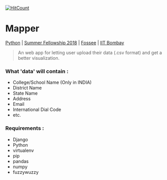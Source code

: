 [![HitCount](http://hits.dwyl.io/brandon-8019/fossee_web_map.svg)](http://hits.dwyl.io/brandon-8019/fossee_web_map)

# Mapper
[Python](https://python.fossee.in/fellowship2018/) | [Summer Fellowship 2018](https://fossee.in/fellowship) | [Fossee](https://fossee.in/) | [IIT Bombay](http://www.iitb.ac.in/en)
> An web app for letting user upload their data (.csv format) and get a better visualization.
### What 'data' will contain :
* College/School Name (Only in INDIA)
* District Name
* State Name
* Address
* Email
* International Dial Code 
* etc.
### Requirements :
* Django
* Python
* virtualenv
* pip
* pandas 
* numpy
* fuzzywuzzy
### 
